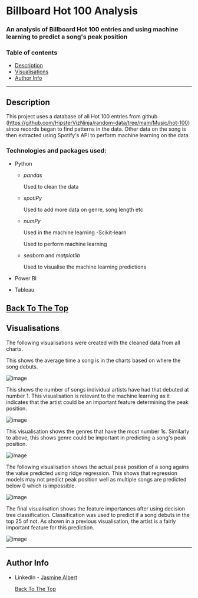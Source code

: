 # Billboard Hot 100 Analysis
### An analysis of Billboard Hot 100 entries and using machine learning to predict a song's peak position

### Table of contents
- [Description](#description)
- [Visualisations](#Visualisations)
- [Author Info](#author-info)

---
## Description
This project uses a database of all Hot 100 entries from github (https://github.com/HipsterVizNinja/random-data/tree/main/Music/hot-100) since records began to find patterns in the data. Other data on the song is then extracted using Spotify's API to perform machine learning on the data.

### Technologies and packages used:
- Python
  - *pandas*
  
    Used to clean the data
  - *spotiPy*
  
    Used to add more data on genre, song length etc
  - *numPy*
  
    Used in the machine learning
  -Scikit-learn
  
    Used to perform machine learning
  - *seaborn* and *matplotlib*
    
    Used to visualise the machine learning predictions

- Power BI

- Tableau

[Back To The Top](#billboard_hot_100_analysis)
---
## Visualisations

The following visualisations were created with the cleaned data from all charts.

This shows the average time a song is in the charts based on where the song debuts.

![image](https://user-images.githubusercontent.com/116348107/213723920-4967210d-9bc2-43fa-94b8-00e911774d61.png)

This shows the number of songs individual artists have had that debuted at number 1. This visualisation is relevant to the machine learning as it indicates that the artist could be an important feature determining the peak position.

![image](https://user-images.githubusercontent.com/116348107/213724134-75081302-52cf-4b47-8468-fd950251c7b9.png)

This visualisation shows the genres that have the most number 1s. Similarly to above, this shows genre could be important in predicting a song's peak position.

![image](https://user-images.githubusercontent.com/116348107/213724428-fb913feb-c837-4ca3-92f4-edf08d88be4e.png)

The following visualisation shows the actual peak position of a song agains the value predicted using ridge regression. This shows that regression models may not predict peak position well as multiple songs are predicted below 0 which is impossible.

![image](https://user-images.githubusercontent.com/116348107/213724619-ee790260-d154-40f6-a767-ebed47db0777.png)

The final visualisation shows the feature importances after using decision tree classification. Classification was used to predict if a song debuts in the top 25 of not. As shown in a previous visualisation, the artist is a fairly important feature for this prediction.

![image](https://user-images.githubusercontent.com/116348107/213724956-71d7ecc4-3125-4e2a-a15f-d58c83bda254.png)

---
## Author Info

- LinkedIn - [Jasmine Albert](https://www.linkedin.com/in/jasmine-albert-99029b207/)

  [Back To The Top](#billboard_hot_100_analysis)

